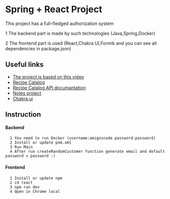 
# Spring + React Project

This project has a full-fledged authorization system 

1 The backend part is made by such technologies (Java,Spring,Docker)

2 The frontend part is used (React,Chakra UI,Formik and you can see all dependencies in package.json)


## Useful links

 - [The project is based on this video](https://www.youtube.com/@amigoscode)
 - [Recipe Catalog](https://www.youtube.com/@AlbertDevshot)
 - [Recipe Catalog API documantation](https://www.themealdb.com/api.php)
 - [Notes project](https://github.com/Yerbo71/Todo_react)
 - [Chakra ui](https://chakra-ui.com)



## Instruction

#### Backend

```http
  1 You need to run Docker (username:amigoscode password:password)
  2 Install or update pom.xml
  3 Run Main
  4 After run createRandomCustomer function generate email and default password = password :)
```



#### Frontend

```http
  1 Install or update npm
  2 cd react
  3 npm run dev
  4 Open in Chrome local 
```



